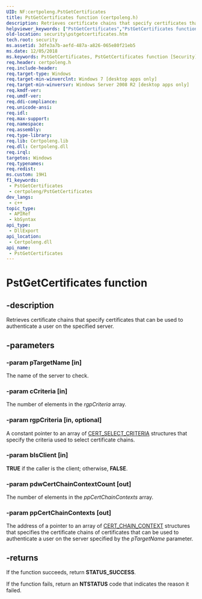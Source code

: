 ```yaml
---
UID: NF:certpoleng.PstGetCertificates
title: PstGetCertificates function (certpoleng.h)
description: Retrieves certificate chains that specify certificates that can be used to authenticate a user on the specified server.
helpviewer_keywords: ["PstGetCertificates","PstGetCertificates function [Security]","certpoleng/PstGetCertificates","security.pstgetcertificates"]
old-location: security\pstgetcertificates.htm
tech.root: security
ms.assetid: 3dfe3a7b-aefd-487a-a826-065e80f21eb5
ms.date: 12/05/2018
ms.keywords: PstGetCertificates, PstGetCertificates function [Security], certpoleng/PstGetCertificates, security.pstgetcertificates
req.header: certpoleng.h
req.include-header: 
req.target-type: Windows
req.target-min-winverclnt: Windows 7 [desktop apps only]
req.target-min-winversvr: Windows Server 2008 R2 [desktop apps only]
req.kmdf-ver: 
req.umdf-ver: 
req.ddi-compliance: 
req.unicode-ansi: 
req.idl: 
req.max-support: 
req.namespace: 
req.assembly: 
req.type-library: 
req.lib: Certpoleng.lib
req.dll: Certpoleng.dll
req.irql: 
targetos: Windows
req.typenames: 
req.redist: 
ms.custom: 19H1
f1_keywords:
 - PstGetCertificates
 - certpoleng/PstGetCertificates
dev_langs:
 - c++
topic_type:
 - APIRef
 - kbSyntax
api_type:
 - DllExport
api_location:
 - Certpoleng.dll
api_name:
 - PstGetCertificates
---
```


# PstGetCertificates function


## -description

Retrieves certificate chains that specify certificates that can be used to authenticate a user on the specified server.

## -parameters

### -param pTargetName [in]

The name of the server to check.

### -param cCriteria [in]

The number of elements in the <i>rgpCriteria</i> array.

### -param rgpCriteria [in, optional]

A constant pointer to an array of <a href="/windows/desktop/api/wincrypt/ns-wincrypt-cert_select_criteria">CERT_SELECT_CRITERIA</a> structures that specify the criteria used to select certificate chains.

### -param bIsClient [in]

<b>TRUE</b> if the caller is the client; otherwise, <b>FALSE</b>.

### -param pdwCertChainContextCount [out]

The number of elements in the <i>ppCertChainContexts</i> array.

### -param ppCertChainContexts [out]

The address of a pointer to an array of <a href="/windows/desktop/api/wincrypt/ns-wincrypt-cert_chain_context">CERT_CHAIN_CONTEXT</a> structures that specifies the certificate chains of certificates that can be used to authenticate a user on the server specified by the <i>pTargetName</i> parameter.

## -returns

If the function succeeds, return <b>STATUS_SUCCESS</b>.

If the function fails, return an <b>NTSTATUS</b> code that indicates the reason it failed.